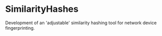 # SimilarityHashes
Development of an 'adjustable' similarity hashing tool for network device fingerprinting.
